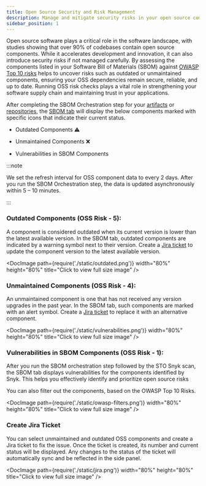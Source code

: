 ```yaml
---
title: Open Source Security and Risk Management
description: Manage and mitigate security risks in your open source components effectively.
sidebar_position: 1
---
```



Open source software plays a critical role in the software landscape, with studies showing that over 90% of codebases contain open source components. While it accelerates development and innovation, it can also introduce security risks if not managed carefully. By assessing the components listed in your Software Bill of Materials (SBOM) against [OWASP Top 10 risks](/docs/software-supply-chain-assurance/manage-risk-and-compliance/standards-and-rule-definitions#oss-top-10-risks) helps to uncover risks such as outdated or unmaintained components, ensuring your OSS dependencies remain secure, reliable, and up to date. Running OSS risk checks plays a vital role in strengthening your software supply chain and maintaining trust in your applications.

After completing the SBOM Orchestration step for your [artifacts](/docs/software-supply-chain-assurance/open-source-management/generate-sbom-for-artifacts) or [repositories](/docs/software-supply-chain-assurance/open-source-management/generate-sbom-for-repositories), the [SBOM tab](/docs/software-supply-chain-assurance/artifact-security/overview#sbom-tab) will display the below components marked with specific icons that indicate their current status.

- Outdated Components ⚠️

- Unmaintained Components ❌

- Vulnerabilities in SBOM Components 

:::note

We set the refresh interval for OSS component data to every 2 days. After you run the SBOM Orchestration step, the data is updated asynchronously within 5 – 10 minutes.

:::


### Outdated Components (OSS Risk - 5):

A component is considered outdated when its current version is lower than the latest available version. In the SBOM tab, outdated components are indicated by a warning symbol next to their version. Create a [Jira ticket](/docs/software-supply-chain-assurance/manage-risk-and-compliance/opensource-security-risk-management#create-jira-ticket) to update the component version to the latest available version.

<DocImage path={require('./static/outdated.png')} width="80%" height="80%" title="Click to view full size image" />

### Unmaintained Components (OSS Risk - 4):

An unmaintained component is one that has not received any version upgrades in the past year. In the SBOM tab, such components are marked with an alert symbol. Create a [Jira ticket](/docs/software-supply-chain-assurance/manage-risk-and-compliance/opensource-security-risk-management#create-jira-ticket) to replace it with an alternative component.

<DocImage path={require('./static/vulnerabilities.png')} width="80%" height="80%" title="Click to view full size image" />

### Vulnerabilities in SBOM Components (OSS Risk - 1):

After you run the SBOM orchestration step followed by the STO Snyk scan, the SBOM tab displays vulnerabilities for the components identified by Snyk. This helps you effectively identify and prioritize open source risks



You can also filter out the components, based on the OWASP Top 10 Risks.

<DocImage path={require('./static/owasp-filters.png')} width="80%" height="80%" title="Click to view full size image" />

### Create Jira Ticket

You can select unmaintained and outdated OSS components and create a Jira ticket to fix the issue. Once the ticket is created, its number and current status will be displayed. Any changes to the status of the ticket will automatically sync and be reflected in the side panel.

<DocImage path={require('./static/jira.png')} width="80%" height="80%" title="Click to view full size image" />


